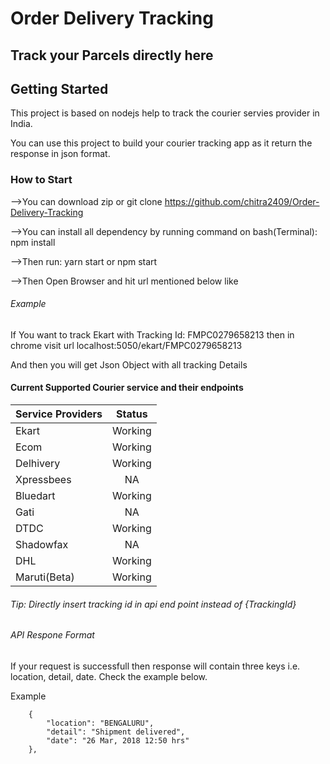 # Order Delivery Tracking

## Track your Parcels directly here

## Getting Started

This project is based on nodejs help to track the courier servies provider in India.

You can use this project to build your courier tracking app as it return the response in json format.

### How to Start

-->You can download zip or git clone https://github.com/chitra2409/Order-Delivery-Tracking

-->You can install all dependency by running command on bash(Terminal): npm install

-->Then run: yarn start or npm start

-->Then Open Browser and hit url mentioned below like

###### Example

If You want to track Ekart with Tracking Id: FMPC0279658213 then in chrome visit url localhost:5050/ekart/FMPC0279658213

And then you will get Json Object with all tracking Details

#### Current Supported Courier service and their endpoints

| Service Providers | Status  |
| :---------------- | :-----: |
| Ekart             | Working |
| Ecom              | Working |
| Delhivery         | Working |
| Xpressbees        |   NA    |
| Bluedart          | Working |
| Gati              |   NA    |
| DTDC              | Working |
| Shadowfax         |   NA    |
| DHL               | Working |
| Maruti(Beta)      | Working |

###### Tip: Directly insert tracking id in api end point instead of {TrackingId}

###### API Respone Format

If your request is successfull then response will contain three keys i.e. location, detail, date.
Check the example below.

Example

```
    {
        "location": "BENGALURU",
        "detail": "Shipment delivered",
        "date": "26 Mar, 2018 12:50 hrs"
    },
```




